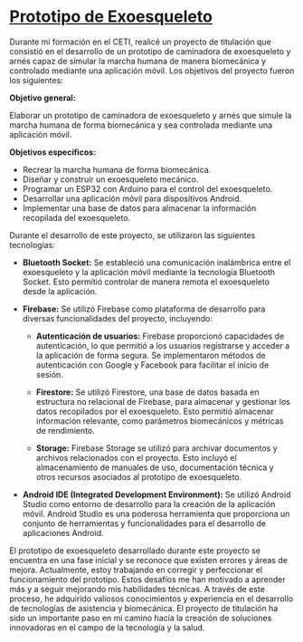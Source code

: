 # [Prototipo de Exoesqueleto](https://github.com/alejandraJA/Mechanical-exoskeleton-prototype)

Durante mi formación en el CETI, realicé un proyecto de titulación que consistió en el desarrollo de un prototipo de caminadora de exoesqueleto y arnés capaz de simular la marcha humana de manera biomecánica y controlado mediante una aplicación móvil. Los objetivos del proyecto fueron los siguientes:

**Objetivo general:**

Elaborar un prototipo de caminadora de exoesqueleto y arnés que simule la marcha humana de forma biomecánica y sea controlada mediante una aplicación móvil.

**Objetivos específicos:**

- Recrear la marcha humana de forma biomecánica.
- Diseñar y construir un exoesqueleto mecánico.
- Programar un ESP32 con Arduino para el control del exoesqueleto.
- Desarrollar una aplicación móvil para dispositivos Android.
- Implementar una base de datos para almacenar la información recopilada del exoesqueleto.

Durante el desarrollo de este proyecto, se utilizaron las siguientes tecnologías:

- **Bluetooth Socket:** Se estableció una comunicación inalámbrica entre el exoesqueleto y la aplicación móvil mediante la tecnología Bluetooth Socket. Esto permitió controlar de manera remota el exoesqueleto desde la aplicación.

- **Firebase:** Se utilizó Firebase como plataforma de desarrollo para diversas funcionalidades del proyecto, incluyendo:

  - **Autenticación de usuarios:** Firebase proporcionó capacidades de autenticación, lo que permitió a los usuarios registrarse y acceder a la aplicación de forma segura. Se implementaron métodos de autenticación con Google y Facebook para facilitar el inicio de sesión.

  - **Firestore:** Se utilizó Firestore, una base de datos basada en estructura no relacional de Firebase, para almacenar y gestionar los datos recopilados por el exoesqueleto. Esto permitió almacenar información relevante, como parámetros biomecánicos y métricas de rendimiento.

  - **Storage:** Firebase Storage se utilizó para archivar documentos y archivos relacionados con el proyecto. Esto incluyó el almacenamiento de manuales de uso, documentación técnica y otros recursos asociados al prototipo de exoesqueleto.

- **Android IDE (Integrated Development Environment):** Se utilizó Android Studio como entorno de desarrollo para la creación de la aplicación móvil. Android Studio es una poderosa herramienta que proporciona un conjunto de herramientas y funcionalidades para el desarrollo de aplicaciones Android.

El prototipo de exoesqueleto desarrollado durante este proyecto se encuentra en una fase inicial y se reconoce que existen errores y áreas de mejora. Actualmente, estoy trabajando en corregir y perfeccionar el funcionamiento del prototipo. Estos desafíos me han motivado a aprender más y a seguir mejorando mis habilidades técnicas. A través de este proceso, he adquirido valiosos conocimientos y experiencia en el desarrollo de tecnologías de asistencia y biomecánica. El proyecto de titulación ha sido un importante paso en mi camino hacia la creación de soluciones innovadoras en el campo de la tecnología y la salud.
